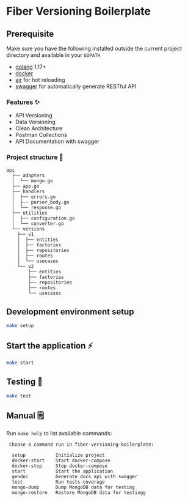 # Fiber Versioning Boilerplate

## Prerequisite

Make sure you have the following installed outside the current project directory and available in your `GOPATH`

- [golang](https://golang.org) 1.17+
- [docker](https://www.docker.com/get-started)
- [air](https://github.com/cosmtrek/air) for hot reloading
- [swagger](https://github.com/swaggo/swag) for automatically generate RESTful API

### Features ✨ 
- API Versioning
- Data Versioning
- Clean Architecture
- Postman Collections
- API Documentation with swagger

### Project structure 📁
```
api
  ├── adapters
  │  └── mongo.go
  ├── app.go
  ├── handlers
  │  ├── errors.go
  │  ├── parser_body.go
  │  └── response.go
  ├── utilities
  │  ├── configuration.go
  │  └── converter.go
  └── versions
    ├── v1
    │  ├── entities
    │  ├── factories
    │  ├── repositories
    │  ├── routes
    │  └── usecases
    └── v2
        ├── entities
        ├── factories
        ├── repositories
        ├── routes
        └── usecases
```

## Development environment setup

```sh
make setup
```

## Start the application ⚡️

```sh
make start
```
## Testing 🧪

```sh
make test
```

## Manual 🗒️

Run `make help` to list available commands:

```text
 Choose a command run in fiber-versioning-boilerplate:

  setup           Initialize project
  docker-start    Start docker-compose
  docker-stop     Stop docker-compose
  start           Start the application
  gendoc          Generate docs api with swagger
  test            Run tests coverage
  mongo-dump      Dump MongoDB data for testing
  mongo-restore   Restore MongoDB data for testingg

```